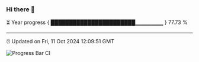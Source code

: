 ### Hi there 👋

⏳ Year progress { ███████████████████████▁▁▁▁▁▁▁ } 77.73 %

---

⏰ Updated on Fri, 11 Oct 2024 12:09:51 GMT

![Progress Bar CI](https://github.com/EinsPommes/EinsPommes/blob/main/.github/workflows/main.yml)
